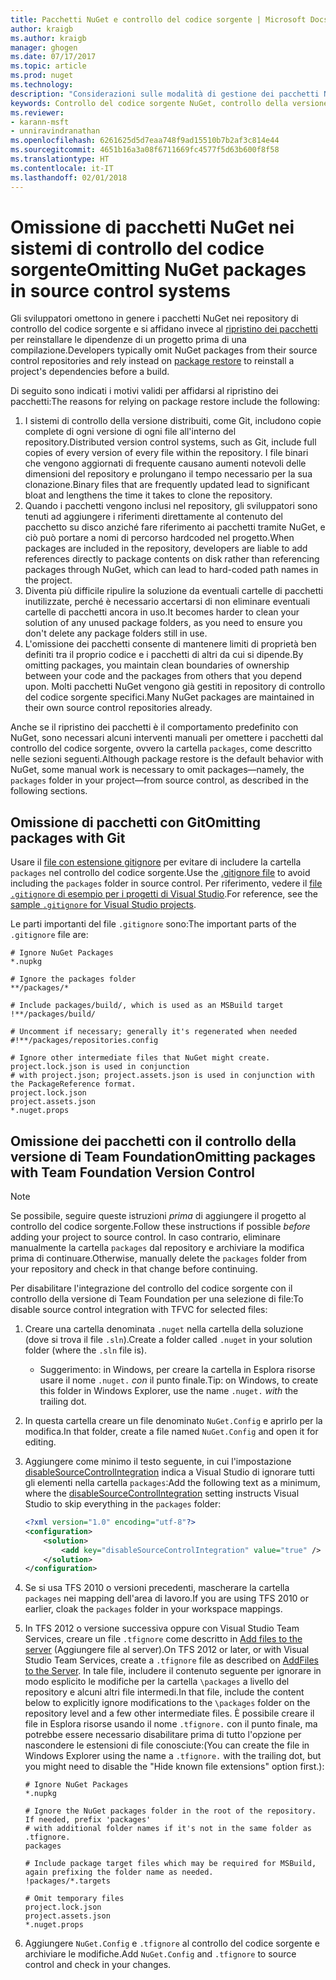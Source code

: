 ```yaml
---
title: Pacchetti NuGet e controllo del codice sorgente | Microsoft Docs
author: kraigb
ms.author: kraigb
manager: ghogen
ms.date: 07/17/2017
ms.topic: article
ms.prod: nuget
ms.technology: 
description: "Considerazioni sulle modalità di gestione dei pacchetti NuGet all'interno di sistemi di controllo della versione e di controllo del codice sorgente e su come omettere i pacchetti con Git e il controllo della versione di Team Foundation."
keywords: Controllo del codice sorgente NuGet, controllo della versione NuGet, NuGet e Git, NuGet e TFS, NuGet e il controllo della versione di Team Foundation, omissione di pacchetti, repository di controllo del codice sorgente, repository di controllo della versione
ms.reviewer:
- karann-msft
- unniravindranathan
ms.openlocfilehash: 6261625d5d7eaa748f9ad15510b7b2af3c814e44
ms.sourcegitcommit: 4651b16a3a08f6711669fc4577f5d63b600f8f58
ms.translationtype: HT
ms.contentlocale: it-IT
ms.lasthandoff: 02/01/2018
---
```

# <a name="omitting-nuget-packages-in-source-control-systems"></a><span data-ttu-id="7d86e-104">Omissione di pacchetti NuGet nei sistemi di controllo del codice sorgente</span><span class="sxs-lookup"><span data-stu-id="7d86e-104">Omitting NuGet packages in source control systems</span></span>

<span data-ttu-id="7d86e-105">Gli sviluppatori omettono in genere i pacchetti NuGet nei repository di controllo del codice sorgente e si affidano invece al [ripristino dei pacchetti](../consume-packages/package-restore.md) per reinstallare le dipendenze di un progetto prima di una compilazione.</span><span class="sxs-lookup"><span data-stu-id="7d86e-105">Developers typically omit NuGet packages from their source control repositories and rely instead on [package restore](../consume-packages/package-restore.md) to reinstall a project's dependencies before a build.</span></span>

<span data-ttu-id="7d86e-106">Di seguito sono indicati i motivi validi per affidarsi al ripristino dei pacchetti:</span><span class="sxs-lookup"><span data-stu-id="7d86e-106">The reasons for relying on package restore include the following:</span></span>

1. <span data-ttu-id="7d86e-107">I sistemi di controllo della versione distribuiti, come Git, includono copie complete di ogni versione di ogni file all'interno del repository.</span><span class="sxs-lookup"><span data-stu-id="7d86e-107">Distributed version control systems, such as Git, include full copies of every version of every file within the repository.</span></span> <span data-ttu-id="7d86e-108">I file binari che vengono aggiornati di frequente causano aumenti notevoli delle dimensioni del repository e prolungano il tempo necessario per la sua clonazione.</span><span class="sxs-lookup"><span data-stu-id="7d86e-108">Binary files that are frequently updated lead to significant bloat and lengthens the time it takes to clone the repository.</span></span>
1. <span data-ttu-id="7d86e-109">Quando i pacchetti vengono inclusi nel repository, gli sviluppatori sono tenuti ad aggiungere i riferimenti direttamente al contenuto del pacchetto su disco anziché fare riferimento ai pacchetti tramite NuGet, e ciò può portare a nomi di percorso hardcoded nel progetto.</span><span class="sxs-lookup"><span data-stu-id="7d86e-109">When packages are included in the repository, developers are liable to add references directly to package contents on disk rather than referencing packages through NuGet, which can lead to hard-coded path names in the project.</span></span>
1. <span data-ttu-id="7d86e-110">Diventa più difficile ripulire la soluzione da eventuali cartelle di pacchetti inutilizzate, perché è necessario accertarsi di non eliminare eventuali cartelle di pacchetti ancora in uso.</span><span class="sxs-lookup"><span data-stu-id="7d86e-110">It becomes harder to clean your solution of any unused package folders, as you need to ensure you don't delete any package folders still in use.</span></span>
1. <span data-ttu-id="7d86e-111">L'omissione dei pacchetti consente di mantenere limiti di proprietà ben definiti tra il proprio codice e i pacchetti di altri da cui si dipende.</span><span class="sxs-lookup"><span data-stu-id="7d86e-111">By omitting packages, you maintain clean boundaries of ownership between your code and the packages from others that you depend upon.</span></span> <span data-ttu-id="7d86e-112">Molti pacchetti NuGet vengono già gestiti in repository di controllo del codice sorgente specifici.</span><span class="sxs-lookup"><span data-stu-id="7d86e-112">Many NuGet packages are maintained in their own source control repositories already.</span></span>

<span data-ttu-id="7d86e-113">Anche se il ripristino dei pacchetti è il comportamento predefinito con NuGet, sono necessari alcuni interventi manuali per omettere i pacchetti dal controllo del codice sorgente, ovvero la cartella `packages`, come descritto nelle sezioni seguenti.</span><span class="sxs-lookup"><span data-stu-id="7d86e-113">Although package restore is the default behavior with NuGet, some manual work is necessary to omit packages&mdash;namely, the `packages` folder in your project&mdash;from source control, as described in the following sections.</span></span>

## <a name="omitting-packages-with-git"></a><span data-ttu-id="7d86e-114">Omissione di pacchetti con Git</span><span class="sxs-lookup"><span data-stu-id="7d86e-114">Omitting packages with Git</span></span>

<span data-ttu-id="7d86e-115">Usare il [file con estensione gitignore](https://git-scm.com/docs/gitignore) per evitare di includere la cartella `packages` nel controllo del codice sorgente.</span><span class="sxs-lookup"><span data-stu-id="7d86e-115">Use the [.gitignore file](https://git-scm.com/docs/gitignore) to avoid including the `packages` folder in source control.</span></span> <span data-ttu-id="7d86e-116">Per riferimento, vedere il [file `.gitignore` di esempio per i progetti di Visual Studio](https://github.com/github/gitignore/blob/master/VisualStudio.gitignore).</span><span class="sxs-lookup"><span data-stu-id="7d86e-116">For reference, see the [sample `.gitignore` for Visual Studio projects](https://github.com/github/gitignore/blob/master/VisualStudio.gitignore).</span></span>

<span data-ttu-id="7d86e-117">Le parti importanti del file `.gitignore` sono:</span><span class="sxs-lookup"><span data-stu-id="7d86e-117">The important parts of the `.gitignore` file are:</span></span>

```gitignore
# Ignore NuGet Packages
*.nupkg

# Ignore the packages folder
**/packages/*

# Include packages/build/, which is used as an MSBuild target
!**/packages/build/

# Uncomment if necessary; generally it's regenerated when needed
#!**/packages/repositories.config

# Ignore other intermediate files that NuGet might create. project.lock.json is used in conjunction
# with project.json; project.assets.json is used in conjunction with the PackageReference format.
project.lock.json
project.assets.json
*.nuget.props
```

## <a name="omitting-packages-with-team-foundation-version-control"></a><span data-ttu-id="7d86e-118">Omissione dei pacchetti con il controllo della versione di Team Foundation</span><span class="sxs-lookup"><span data-stu-id="7d86e-118">Omitting packages with Team Foundation Version Control</span></span>

> [!Note]
> <span data-ttu-id="7d86e-119">Se possibile, seguire queste istruzioni *prima* di aggiungere il progetto al controllo del codice sorgente.</span><span class="sxs-lookup"><span data-stu-id="7d86e-119">Follow these instructions if possible *before* adding your project to source control.</span></span> <span data-ttu-id="7d86e-120">In caso contrario, eliminare manualmente la cartella `packages` dal repository e archiviare la modifica prima di continuare.</span><span class="sxs-lookup"><span data-stu-id="7d86e-120">Otherwise, manually delete the `packages` folder from your repository and check in that change before continuing.</span></span>

<span data-ttu-id="7d86e-121">Per disabilitare l'integrazione del controllo del codice sorgente con il controllo della versione di Team Foundation per una selezione di file:</span><span class="sxs-lookup"><span data-stu-id="7d86e-121">To disable source control integration with TFVC for selected files:</span></span>

1. <span data-ttu-id="7d86e-122">Creare una cartella denominata `.nuget` nella cartella della soluzione (dove si trova il file `.sln`).</span><span class="sxs-lookup"><span data-stu-id="7d86e-122">Create a folder called `.nuget` in your solution folder (where the `.sln` file is).</span></span>
    - <span data-ttu-id="7d86e-123">Suggerimento: in Windows, per creare la cartella in Esplora risorse usare il nome `.nuget.` *con* il punto finale.</span><span class="sxs-lookup"><span data-stu-id="7d86e-123">Tip: on Windows, to create this folder in Windows Explorer, use the name `.nuget.` *with* the trailing dot.</span></span>

1. <span data-ttu-id="7d86e-124">In questa cartella creare un file denominato `NuGet.Config` e aprirlo per la modifica.</span><span class="sxs-lookup"><span data-stu-id="7d86e-124">In that folder, create a file named `NuGet.Config` and open it for editing.</span></span>

1. <span data-ttu-id="7d86e-125">Aggiungere come minimo il testo seguente, in cui l'impostazione [disableSourceControlIntegration](../reference/nuget-config-file.md#solution-section) indica a Visual Studio di ignorare tutti gli elementi nella cartella `packages`:</span><span class="sxs-lookup"><span data-stu-id="7d86e-125">Add the following text as a minimum, where the [disableSourceControlIntegration](../reference/nuget-config-file.md#solution-section) setting instructs Visual Studio to skip everything in the `packages` folder:</span></span>

   ```xml
   <?xml version="1.0" encoding="utf-8"?>
   <configuration>
       <solution>
           <add key="disableSourceControlIntegration" value="true" />
       </solution>
   </configuration>
   ```

1. <span data-ttu-id="7d86e-126">Se si usa TFS 2010 o versioni precedenti, mascherare la cartella `packages` nei mapping dell'area di lavoro.</span><span class="sxs-lookup"><span data-stu-id="7d86e-126">If you are using TFS 2010 or earlier, cloak the `packages` folder in your workspace mappings.</span></span>

1. <span data-ttu-id="7d86e-127">In TFS 2012 o versione successiva oppure con Visual Studio Team Services, creare un file `.tfignore` come descritto in [Add files to the server](https://www.visualstudio.com/en-us/docs/tfvc/add-files-server#tfignore) (Aggiungere file al server).</span><span class="sxs-lookup"><span data-stu-id="7d86e-127">On TFS 2012 or later, or with Visual Studio Team Services, create a `.tfignore` file as described on [AddFiles to the Server](https://www.visualstudio.com/en-us/docs/tfvc/add-files-server#tfignore).</span></span> <span data-ttu-id="7d86e-128">In tale file, includere il contenuto seguente per ignorare in modo esplicito le modifiche per la cartella `\packages` a livello del repository e alcuni altri file intermedi.</span><span class="sxs-lookup"><span data-stu-id="7d86e-128">In that file, include the content below to explicitly ignore modifications to the `\packages` folder on the repository level and a few other intermediate files.</span></span> <span data-ttu-id="7d86e-129">È possibile creare il file in Esplora risorse usando il nome `.tfignore.` con il punto finale, ma potrebbe essere necessario disabilitare prima di tutto l'opzione per nascondere le estensioni di file conosciute:</span><span class="sxs-lookup"><span data-stu-id="7d86e-129">(You can create the file in Windows Explorer using the name a `.tfignore.` with the trailing dot, but you might need to disable the "Hide known file extensions" option first.):</span></span>

   ```cli
   # Ignore NuGet Packages
   *.nupkg

   # Ignore the NuGet packages folder in the root of the repository. If needed, prefix 'packages'
   # with additional folder names if it's not in the same folder as .tfignore.   
   packages

   # Include package target files which may be required for MSBuild, again prefixing the folder name as needed.
   !packages/*.targets

   # Omit temporary files
   project.lock.json
   project.assets.json
   *.nuget.props
   ```

1. <span data-ttu-id="7d86e-130">Aggiungere `NuGet.Config` e `.tfignore` al controllo del codice sorgente e archiviare le modifiche.</span><span class="sxs-lookup"><span data-stu-id="7d86e-130">Add `NuGet.Config` and `.tfignore` to source control and check in your changes.</span></span>
